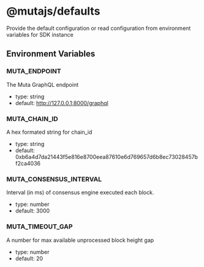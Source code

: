 # @mutajs/defaults

Provide the default configuration or read configuration from environment variables for SDK instance

## Environment Variables

### MUTA_ENDPOINT

The Muta GraphQL endpoint

- type: string
- default: http://127.0.0.1:8000/graphql

### MUTA_CHAIN_ID

A hex formated string for chain_id

- type: string
- default: 0xb6a4d7da21443f5e816e8700eea87610e6d769657d6b8ec73028457bf2ca4036

### MUTA_CONSENSUS_INTERVAL

Interval (in ms) of consensus engine executed each block.

- type: number
- default: 3000

### MUTA_TIMEOUT_GAP

A number for max available unprocessed block height gap

- type: number
- default: 20

